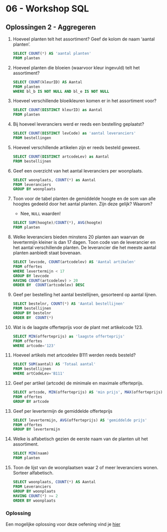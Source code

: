 # 06 - Workshop SQL

## Oplossingen 2 - Aggregeren

1. Hoeveel planten telt het assortiment? Geef de kolom de naam ‘aantal planten’. 
    ```sql
    SELECT COUNT(*) AS 'aantal planten' 
    FROM planten 
    ```

2. Hoeveel planten die bloeien (waarvoor kleur ingevuld) telt het assortiment?
    ```sql
    SELECT COUNT(kleurID) AS Aantal 
    FROM planten 
    WHERE bl_b IS NOT NULL AND bl_e IS NOT NULL
    ```

3. Hoeveel verschillende bloeikleuren komen er in het assortiment voor? 
    ```sql
    SELECT COUNT(DISTINCT kleurID) as Aantal 
    FROM planten 
    ```

4. Bij hoeveel leveranciers werd er reeds een bestelling geplaatst? 
    ```sql
    SELECT COUNT(DISTINCT levCode) as 'aantal leveranciers' 
    FROM bestellingen 
    ```

5. Hoeveel verschillende artikelen zijn er reeds besteld geweest. 
    ```sql
    SELECT COUNT(DISTINCT artcodeLev) as Aantal 
    FROM bestellijnen 
    ```

6. Geef een overzicht van het aantal leveranciers per woonplaats.  
    ```sql 
    SELECT woonplaats, COUNT(*) as Aantal 
    FROM leveranciers 
    GROUP BY woonplaats 
    ```

7. Toon voor de tabel planten de gemiddelde hoogte en de som van alle hoogtes gedeeld door het aantal planten. Zijn deze gelijk? Waarom? 
    - Nee,  `NULL` waarden! 
    ```sql
    SELECT SUM(hoogte)/COUNT(*), AVG(hoogte) 
    FROM planten 
    ``` 

8. Welke leveranciers bieden minstens 20 planten aan waarvan de levertermijn kleiner is dan 17 dagen. Toon code van de leverancier en het aantal verschillende planten. De leverancier die het meeste aantal planten aanbiedt staat bovenaan. 
    ```sql
    SELECT levcode, COUNT(artcodelev) AS 'Aantal artikelen' 
    FROM offertes 
    WHERE levertermijn < 17 
    GROUP BY levcode 
    HAVING COUNT(artcodelev) > 20 
    ORDER BY  COUNT(artcodelev) DESC 
    ```

9. Geef per bestelling het aantal bestellijnen, gesorteerd op aantal lijnen. 
    ```sql
    SELECT bestelnr, COUNT(*) AS 'Aantal bestellijnen' 
    FROM bestellijnen 
    GROUP BY bestelnr 
    ORDER BY  COUNT(*) 
    ```

10. Wat is de laagste offerteprijs voor de plant met artikelcode 123. 
    ```sql
    SELECT MIN(offerteprijs) as 'laagste offerteprijs' 
    FROM offertes 
    WHERE artcode='123' 
    ```

11. Hoeveel artikels met artcodelev B111 werden reeds besteld? 
    ```sql
    SELECT SUM(aantal) AS 'Totaal aantal' 
    FROM bestellijnen 
    WHERE artCodeLev='B111' 
    ```

12. Geef per artikel (artcode) de minimale en maximale offerteprijs. 
    ```sql
    SELECT artcode, MIN(offerteprijs) AS 'min prijs', MAX(offerteprijs) AS 'max prijs' 
    FROM offertes 
    GROUP BY artcode 
    ```

13. Geef per levertermijn de gemiddelde offerteprijs 
    ```sql
    SELECT levertermijn, AVG(offerteprijs) AS 'gemiddelde prijs' 
    FROM offertes 
    GROUP BY levertermijn 
    ```

14. Welke is alfabetisch gezien de eerste naam van de planten uit het assortiment. 
    ```sql
    SELECT MIN(naam) 
    FROM planten 
    ```

15. Toon de lijst van de woonplaatsen waar 2 of meer leveranciers wonen. Sorteer alfabetisch. 
    ```sql
    SELECT woonplaats, COUNT(*) AS Aantal 
    FROM Leveranciers 
    GROUP BY woonplaats 
    HAVING COUNT(*) >= 2 
    ORDER BY woonplaats 
    ```

### Oplossing
Een mogelijke oplossing voor deze oefening vind je [hier](../solutions/exercise-2.md)
